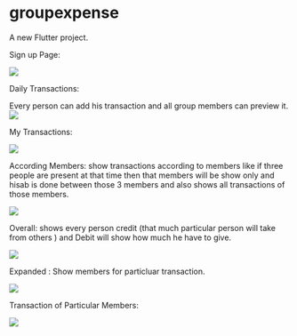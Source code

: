 # groupexpense

A new Flutter project.

Sign up Page:

![](signup.PNG)

Daily Transactions:

Every person can add his transaction and all group members can preview it.
![](Daily.PNG)

My Transactions: 

![](MyTransactions.PNG)

According Members:
show transactions according to members like if three people are present at that time then that members will be show only and hisab is done between those 3 members and also shows all transactions of those members.

![](AccordingMembers.PNG)

Overall:
shows every person credit (that much particular person will take from others ) and Debit will show how much he have to give.

![](Overall.PNG)

Expanded : Show members for particluar transaction.

![](ExpandedShowMembers.PNG)

Transaction of Particular Members: 

![](TransactionsofparticluarMembers.PNG)

